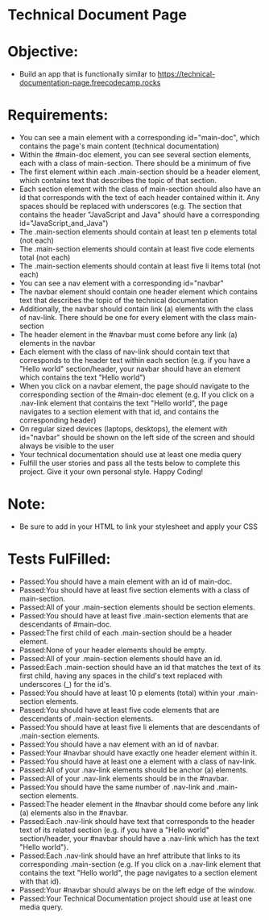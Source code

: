 # Technical Document Page

# Objective: 
- Build an app that is functionally similar to https://technical-documentation-page.freecodecamp.rocks

# Requirements:
- You can see a main element with a corresponding id="main-doc", which contains the page's main content (technical documentation)
- Within the #main-doc element, you can see several section elements, each with a class of main-section. There should be a minimum of five
- The first element within each .main-section should be a header element, which contains text that describes the topic of that section.
- Each section element with the class of main-section should also have an id that corresponds with the text of each header contained within it. Any spaces should be replaced with underscores (e.g. The section that contains the header "JavaScript and Java" should have a corresponding id="JavaScript_and_Java")
- The .main-section elements should contain at least ten p elements total (not each)
- The .main-section elements should contain at least five code elements total (not each)
- The .main-section elements should contain at least five li items total (not each)
- You can see a nav element with a corresponding id="navbar"
- The navbar element should contain one header element which contains text that describes the topic of the technical documentation
- Additionally, the navbar should contain link (a) elements with the class of nav-link. There should be one for every element with the class main-section
- The header element in the #navbar must come before any link (a) elements in the navbar
- Each element with the class of nav-link should contain text that corresponds to the header text within each section (e.g. if you have a "Hello world" section/header, your navbar should have an element which contains the text "Hello world")
- When you click on a navbar element, the page should navigate to the corresponding section of the #main-doc element (e.g. If you click on a .nav-link element that contains the text "Hello world", the page navigates to a section element with that id, and contains the corresponding header)
- On regular sized devices (laptops, desktops), the element with id="navbar" should be shown on the left side of the screen and should always be visible to the user
- Your technical documentation should use at least one media query
- Fulfill the user stories and pass all the tests below to complete this project. Give it your own personal style. Happy Coding!

# Note: 
- Be sure to add <link rel="stylesheet" href="styles.css"> in your HTML to link your stylesheet and apply your CSS

# Tests FulFilled:
- Passed:You should have a main element with an id of main-doc.
- Passed:You should have at least five section elements with a class of main-section.
- Passed:All of your .main-section elements should be section elements.
- Passed:You should have at least five .main-section elements that are descendants of #main-doc.
- Passed:The first child of each .main-section should be a header element.
- Passed:None of your header elements should be empty.
- Passed:All of your .main-section elements should have an id.
- Passed:Each .main-section should have an id that matches the text of its first child, having any spaces in the child's text replaced with underscores (_) for the id's.
- Passed:You should have at least 10 p elements (total) within your .main-section elements.
- Passed:You should have at least five code elements that are descendants of .main-section elements.
- Passed:You should have at least five li elements that are descendants of .main-section elements.
- Passed:You should have a nav element with an id of navbar.
- Passed:Your #navbar should have exactly one header element within it.
- Passed:You should have at least one a element with a class of nav-link.
- Passed:All of your .nav-link elements should be anchor (a) elements.
- Passed:All of your .nav-link elements should be in the #navbar.
- Passed:You should have the same number of .nav-link and .main-section elements.
- Passed:The header element in the #navbar should come before any link (a) elements also in the #navbar.
- Passed:Each .nav-link should have text that corresponds to the header text of its related section (e.g. if you have a "Hello world" section/header, your #navbar should have a .nav-link which has the text "Hello world").
- Passed:Each .nav-link should have an href attribute that links to its corresponding .main-section (e.g. If you click on a .nav-link element that contains the text "Hello world", the page navigates to a section element with that id).
- Passed:Your #navbar should always be on the left edge of the window.
- Passed:Your Technical Documentation project should use at least one media query.
